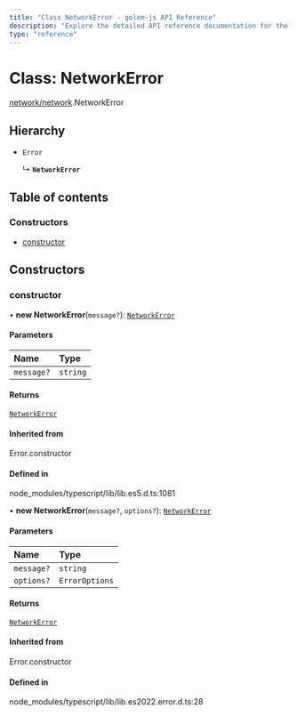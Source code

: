 ```yaml
---
title: "Class NetworkError - golem-js API Reference"
description: "Explore the detailed API reference documentation for the Class NetworkError within the golem-js SDK for the Golem Network."
type: "reference"
---
```

# Class: NetworkError

[network/network](../modules/network_network).NetworkError

## Hierarchy

- `Error`

  ↳ **`NetworkError`**

## Table of contents

### Constructors

- [constructor](network_network.NetworkError#constructor)

## Constructors

### constructor

• **new NetworkError**(`message?`): [`NetworkError`](network_network.NetworkError)

#### Parameters

| Name | Type |
| :------ | :------ |
| `message?` | `string` |

#### Returns

[`NetworkError`](network_network.NetworkError)

#### Inherited from

Error.constructor

#### Defined in

node_modules/typescript/lib/lib.es5.d.ts:1081

• **new NetworkError**(`message?`, `options?`): [`NetworkError`](network_network.NetworkError)

#### Parameters

| Name | Type |
| :------ | :------ |
| `message?` | `string` |
| `options?` | `ErrorOptions` |

#### Returns

[`NetworkError`](network_network.NetworkError)

#### Inherited from

Error.constructor

#### Defined in

node_modules/typescript/lib/lib.es2022.error.d.ts:28
